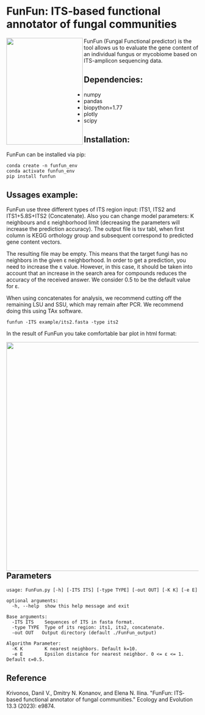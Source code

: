 # FunFun: ITS-based functional annotator of fungal communities
<img src="https://user-images.githubusercontent.com/53526550/179017255-7efbfcb2-cee6-427a-9d43-0e2a570b2d45.png" width="200" height="280" align="left">
FunFun (Fungal Functional predictor) is the tool allows us to evaluate the gene content of an individual fungus or mycobiome based on ITS-amplicon sequencing data. 

## **Dependencies:**
- numpy
- pandas
- biopython=1.77
- plotly
- scipy
## **Installation:**
FunFun can be installed via pip:
```
conda create -n funfun_env
conda activate funfun_env
pip install funfun
```
## **Ussages example:**

FunFun use three different types of ITS region input: ITS1, ITS2 and ITS1+5.8S+ITS2 (Concatenate). Also you can change model parameters: K neighbours and ε neighborhood limit (decreasing the parameters will increase the prediction accuracy). The output file is tsv tabl, when first column is KEGG orthology group and subsequent correspond to predicted gene content vectors. 

The resulting file may be empty. This means that the target fungi has no neighbors in the given ε neighborhood. In order to get a prediction, you need to increase 
the ε value. However, in this case, it should be taken into account that an increase in the search area for compounds reduces the accuracy of the received answer. We consider 0.5 to be the default value for ε.

When using concatenates for analysis, we recommend cutting off the remaining LSU and SSU, which may remain after PCR. We recommend doing this using TAx software.

```
funfun -ITS example/its2.fasta -type its2
```
In the result of FunFun you take comfortable bar plot in html format:

<img src="https://user-images.githubusercontent.com/53526550/177324645-b297fc42-a774-4883-9cbf-8810cccea0a7.png" width="1000" height="600" align="left">

## Parameters
```
usage: FunFun.py [-h] [-ITS ITS] [-type TYPE] [-out OUT] [-K K] [-e E]

optional arguments:
  -h, --help  show this help message and exit

Base arguments:
  -ITS ITS    Sequences of ITS in fasta format.
  -type TYPE  Type of its region: its1, its2, concatenate.
  -out OUT   Output directory (default ./FunFun_output)

Algorithm Parameter:
  -K K        K nearest neighbors. Default k=10.
  -e E        Epsilon distance for nearest neighbor. 0 <= ε <= 1. Default ε=0.5.
```
## Reference
Krivonos, Danil V., Dmitry N. Konanov, and Elena N. Ilina. "FunFun: ITS‐based functional annotator of fungal communities." Ecology and Evolution 13.3 (2023): e9874.
 
